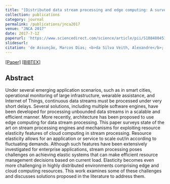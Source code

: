 ```yaml
---
title: "[Distributed data stream processing and edge computing: A survey on resource elasticity and future directions](https://www.sciencedirect.com/science/article/pii/S1084804517303971)"
collection: publications
category: journal
permalink: /publications/jnca2017
venue: "JNCA 2017"
date: 2017-7-12
paperurl: 'https://www.sciencedirect.com/science/article/pii/S1084804517303971'
slidesurl:
citation: 'de Assunção, Marcos Dias; <b>da Silva Veith, Alexandre</b>; Buyya, Rajkumar'
---
```

[[Paper]](http://aveith.github.io/files/jnca2017.pdf) [[BIBTEX]](http://aveith.github.io/files/jnca2017.bib)



## Abstract
Under several emerging application scenarios, such as in smart cities, operational monitoring of large infrastructure, wearable assistance, and Internet of Things, continuous data streams must be processed under very short delays. Several solutions, including multiple software engines, have been developed for processing unbounded data streams in a scalable and efficient manner. More recently, architecture has been proposed to use edge computing for data stream processing. This paper surveys state of the art on stream processing engines and mechanisms for exploiting resource elasticity features of cloud computing in stream processing. Resource elasticity allows for an application or service to scale out/in according to fluctuating demands. Although such features have been extensively investigated for enterprise applications, stream processing poses challenges on achieving elastic systems that can make efficient resource management decisions based on current load. Elasticity becomes even more challenging in highly distributed environments comprising edge and cloud computing resources. This work examines some of these challenges and discusses solutions proposed in the literature to address them.




